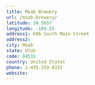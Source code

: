 ```yaml
---
title: Moab Brewery
url: /moab-brewery/
latitude: 38.5657
longitude: -109.55
address1: 686 South Main Street
address2: 
city: Moab
state: Utah
code: 84532
country: United States
phone: 1-435-259-6333
website: 
---
```


